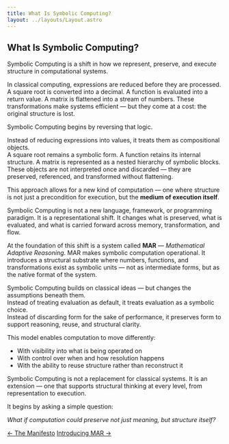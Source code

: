 ```yaml
---
title: What Is Symbolic Computing?
layout: ../layouts/Layout.astro
---
```


## What Is Symbolic Computing?

Symbolic Computing is a shift in how we represent, preserve, and execute structure in computational systems.

In classical computing, expressions are reduced before they are processed. A square root is converted into a decimal. A function is evaluated into a return value. A matrix is flattened into a stream of numbers. These transformations make systems efficient — but they come at a cost: the original structure is lost.

Symbolic Computing begins by reversing that logic.

Instead of reducing expressions into values, it treats them as compositional objects.  
A square root remains a symbolic form. A function retains its internal structure. A matrix is represented as a nested hierarchy of symbolic blocks. These objects are not interpreted once and discarded — they are preserved, referenced, and transformed without flattening.

This approach allows for a new kind of computation — one where structure is not just a precondition for execution, but the **medium of execution itself**.

Symbolic Computing is not a new language, framework, or programming paradigm. It is a representational shift. It changes what is preserved, what is evaluated, and what is carried forward across memory, transformation, and flow.

At the foundation of this shift is a system called **MAR** — *Mathematical Adaptive Reasoning*. MAR makes symbolic computation operational. It introduces a structural substrate where numbers, functions, and transformations exist as symbolic units — not as intermediate forms, but as the native format of the system.

Symbolic Computing builds on classical ideas — but changes the assumptions beneath them.  
Instead of treating evaluation as default, it treats evaluation as a symbolic choice.  
Instead of discarding form for the sake of performance, it preserves form to support reasoning, reuse, and structural clarity.

This model enables computation to move differently:

- With visibility into what is being operated on  
- With control over when and how resolution happens  
- With the ability to reuse structure rather than reconstruct it

Symbolic Computing is not a replacement for classical systems. It is an extension — one that supports structural thinking at every level, from representation to execution.

It begins by asking a simple question: 

*What if computation could preserve not just meaning, but structure itself?*



<div class="hidden sm:flex justify-between mt-12">
  <a href="/manifesto" class="link-nav-soft">← The Manifesto</a>
  <a href="/introducing-mar" class="link-nav-soft">Introducing MAR →</a>
</div>

